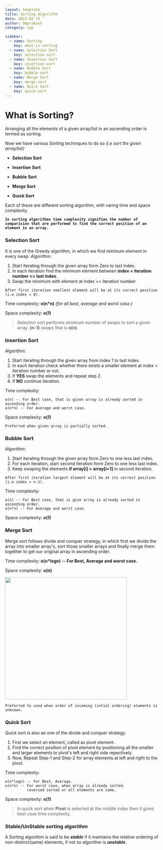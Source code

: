 ```yaml
---
layout: template
title: Sorting Algorithm
data: 2022-02-15
author: Omprakash
category: cpp

sidebar:
  - name: Sorting
    key: what-is-sorting
  - name: Selection Sort
    key: selection-sort
  - name: Insertion Sort
    key: insertion-sort
  - name: Bubble Sort
    key: bubble-sort
  - name: Merge Sort
    key: merge-sort
  - name: Quick Sort
    key: quick-sort
---
```


# What is Sorting?

Arranging all the elements of a given array/list in an ascending order is termed as sorting.

Now we have various Sorting techinques to do so _(i.e sort the given array/list)_

- **Selection Sort**

- **Insertion Sort**

- **Bubble Sort**

- **Merge Sort**

- **Quick Sort**

Each of these are different sorting algorithm, with varing time and space complexity.

**`In sorting algorithms time complexity signifies the number of comparision that are performed to find the correct position of an element in an array.`**

### Selection Sort

It is one of the Greedy algorithm, in which we find minimum element in every swap.
_Algorithm_:

1. Start iterating through the given array form Zero to last index.
2. In each iteration find the minimum element between **index < iteration number <= last index**.
3. Swap the minimum with element at index == iteration number.

`After first iteration smallest element will be at its correct position (i.e index = 0). `

Time complexity: **o(n\*n)** _(for all best, average and worst case.)_

Space complexity: **o(1)**

> Selection sort performs minimum number of swaps to sort a given array. **(n-1)** swaps that is **o(n)**.

### Insertion Sort

_Algorithm_:

1. Start iterating through the given array from index 1 to last index.
2. In each iteration check whether there exists a smaller element at index < iteration number or not.
3. If **YES** swap the elements and repeat step 2.
4. If **NO** continue iteration.

Time complexity:

```
o(n) -- For Best case, that is given array is already sorted in ascending order.
o(n*n) -- For Average and worst case.
```

Space complexity: **o(1)**

`Preferred when given array is partially sorted.`

### Bubble Sort

_Algorithm_:

1. Start iterating through the given array form Zero to one less last index.
2. For each iteration, start second iteration form Zero to one less last index.
3. Keep swaping the elements **if array\[i] > array\[i+1]** in second iteration.

`After first iteration largest element will be at its correct position (i.e index = n-1). `

Time complexity:

```
o(n) -- For Best case, that is give array is already sorted in ascending order.
o(n*n) -- For Average and worst case.
```

Space complexity: **o(1)**

### Merge Sort

Merge sort follows divide and conquer strategy, in which first we divide the array into smaller array's, sort those smaller arrays and finally merge them together to get our original array in ascending order.

Time complexity: **o(n\*logn) -- For Best, Average and worst case.**

Space complexity: **o(n)**

 <img src="{{ site.baseurl }}/images/sorting/merge_sort_image.png" class="img-fluid mx-auto d-block" alt="" width="400"/>
 
``Preferred to used when order of incoming (intial ordering) elements is unknown.``
 
### Quick Sort
Quick sort is also an one of the divide and conquer strategy.
1. First we select an element, called as pivot element.
2. Find the correct position of pivot element by positioning all the smaller and larger elements to pivot's left and right side repectively.
3. Now, Repeat Step-1 and Step-2 for array elements at left and right to the pivot.

Time complexity:

```
o(n*logn) -- For Best, Average.
o(n*n) -- For worst case, when array is already sorted.
          reversed sorted or all elements are same.
```

Space complexity: **o(1)**

> In quick sort when **Pivot** is selected at the middle index then it gives best case time complexity.

### Stable/UnStable sorting algorithm

A Sorting algorithm is said to be **_stable_** if it maintains the relative ordering of non-distinct(same) elements, if not so algorithm is **_unstable_**.
